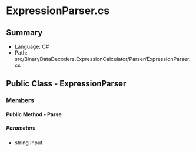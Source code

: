 ﻿# ExpressionParser.cs

## Summary

* Language: C#
* Path: src/BinaryDataDecoders.ExpressionCalculator/Parser/ExpressionParser.cs

## Public Class - ExpressionParser

### Members

#### Public Method - Parse

#####  Parameters

 - string input 

